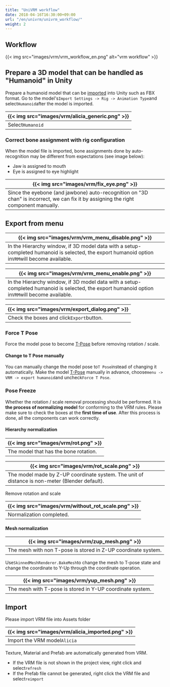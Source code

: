 ```yaml
---
title: "UniVRM workflow"
date: 2018-04-16T16:30:00+09:00
url: "/en/univrm/univrm_workflow/"
weight: 2
---
```


## Workflow

{{< img src="images/vrm/vrm_workflow_en.png" alt="vrm workflow" >}}

## Prepare a 3D model that can be handled as "Humanoid" in Unity

Prepare a humanoid model that can be [imported](https://docs.unity3d.com/2018.3/Documentation/Manual/HOWTO-importObject.html) into Unity such as FBX format.
Go to the model's``Import Settings -> Rig -> Animation Type``and select``Humanoid``after the model is imported.

|{{< img src="images/vrm/alicia_generic.png" >}}|
|-----|
|Select``Humanoid``|

### Correct bone assignment with rig configuration

When the model file is imported, bone assignments done by auto-recognition may be different from expectations (see image below):

* Jaw is assigned to mouth
* Eye is assigned to eye highlight

|{{< img src="images/vrm/fix_eye.png" >}}|
|-----|
|Since the eyebone (and jawbone) auto-recognition on "3D chan" is incorrect, we can fix it by assigning the right component manually.|

## Export from menu

|{{< img src="images/vrm/vrm_menu_disable.png" >}}|
|-----|
|In the Hierarchy window, if 3D model data with a setup-completed humanoid is selected, the export humanoid option in``VRM``will become available.|

|{{< img src="images/vrm/vrm_menu_enable.png" >}}|
|-----|
|In the Hierarchy window, if 3D model data with a setup-completed humanoid is selected, the export humanoid option in``VRM``will become available.|

|{{< img src="images/vrm/export_dialog.png" >}}|
|-----|
|Check the boxes and click``Export``button.|

### Force T Pose
Force the model pose to become [T-Pose](../../vrm_tpose/) before removing rotation / scale.

#### Change to T Pose manually
You can manually change the model pose to`T Pose`instead of changing it automatically. Make the model [T-Pose](../../vrm_tpose/) manually in advance, choose`menu -> VRM -> export humanoid`and uncheck``Force T Pose``.

### Pose Freeze
Whether the rotation / scale removal processing should be performed. It is **the process of normalizing model** for conforming to the VRM rules. Please make sure to check the boxes at the **first time of use**. After this process is done, all the components can work correctly.

#### Hierarchy normalization 

|{{< img src="images/vrm/rot.png" >}}|
|-----|
|The model that has the bone rotation.|


|{{< img src="images/vrm/rot_scale.png" >}}|
|-----|
|The model made by Z-UP coordinate system. The unit of distance is non-meter (Blender default).|

Remove rotation and scale

|{{< img src="images/vrm/without_rot_scale.png" >}}|
|-----|
|Normalization completed.|

#### Mesh normalization

|{{< img src="images/vrm/zup_mesh.png" >}}|
|-----|
|The mesh with non T-pose is stored in Z-UP coordinate system.|

Use``SkinnedMeshRenderer.BakeMesh``to change the mesh to T-pose state and change the coordinate to Y-Up through the coordinate operation.

|{{< img src="images/vrm/yup_mesh.png" >}}|
|-----|
|The mesh with T-pose is stored in Y-UP coordinate system.|

## Import
Please import VRM file into Assets folder

|{{< img src="images/vrm/alicia_imported.png" >}}|
|-----|
|Import the VRM model``Alicia``|

Texture, Material and Prefab are automatically generated from VRM.

* If the VRM file is not shown in the project view, right click and select``refresh``
* If the Prefab file cannot be generated, right click the VRM file and select``reimport``